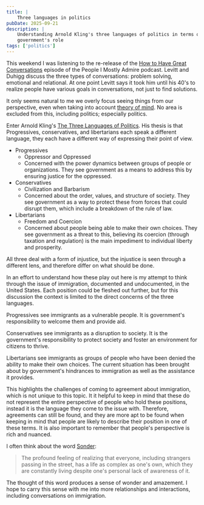 ```yaml
---
title: |
    Three languages in politics
pubDate: 2025-09-21
description: |
    Understanding Arnold Kling's three languages of politics in terms of injustice and
    government's role
tags: ['politics']
---
```

This weekend I was listening to the re-release of the [How to Have Great Conversations](
https://freakonomics.com/podcast/how-to-have-great-conversations-update/) episode of the People I
Mostly Admire podcast. Levitt and Duhigg discuss the three types of conversations: problem solving,
emotional and relational. At one point Levitt says it took him until his 40's to realize people have
various goals in conversations, not just to find solutions.

It only seems natural to me we overly focus seeing things from our perspective, even when taking
into account [theory of mind](https://en.wikipedia.org/wiki/Theory_of_mind). No area is excluded
from this, including politics; especially politics.

Enter Arnold Kling's [The Three Languages of
Politics](https://www.libertarianism.org/books/three-languages-politics). His thesis is that
Progressives, conservatives, and libertarians each speak a different language, they each have a
different way of expressing their point of view.

- Progressives
    - Oppressor and Oppressed
    - Concerned with the power dynamics between groups of people or organizations. They see
      government as a means to address this by ensuring justice for the oppressed.
- Conservatives
    - Civilization and Barbarism
    - Concerned about the order, values, and structure of society. They see government as a way to
      protect these from forces that could disrupt them, which include a breakdown of the rule of
      law.
- Libertarians
    - Freedom and Coercion
    - Concerned about people being able to make their own choices. They see government as a threat
      to this, believing its coercion (through taxation and regulation) is the main impediment to
      individual liberty and prosperity.

All three deal with a form of injustice, but the injustice is seen through a different lens, and
therefore differ on what should be done.

In an effort to understand how these play out here is my attempt to think through the issue of
immigration, documented and undocumented, in the United States. Each position could be fleshed out
further, but for this discussion the context is limited to the direct concerns of the three
languages.

Progressives see immigrants as a vulnerable people. It is government's responsibility to welcome
them and provide aid.

Conservatives see immigrants as a disruption to society. It is the government's responsibility to
protect society and foster an environment for citizens to thrive.

Libertarians see immigrants as groups of people who have been denied the ability to make their own
choices. The current situation has been brought about by government's hindrances to immigration as
well as the assistance it provides.

This highlights the challenges of coming to agreement about immigration, which is not unique to this
topic. It it helpful to keep in mind that these do not represent the entire perspective of people
who hold these positions, instead it is the language they come to the issue with. Therefore,
agreements can still be found, and they are more apt to be found when keeping in mind that people
are likely to describe their position in one of these terms. It is also important to remember that
people's perspective is rich and nuanced. 

I often think about the word [Sonder](https://en.wiktionary.org/wiki/sonder):

> The profound feeling of realizing that everyone, including strangers passing in the street, has a
> life as complex as one's own, which they are constantly living despite one's personal lack of
> awareness of it.

The thought of this word produces a sense of wonder and amazement. I hope to carry this sense with
me into more relationships and interactions, including conversations on immigration.
